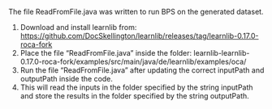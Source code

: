 

The file ReadFromFile.java was written to run BPS on the generated dataset.

1. Download and install learnlib from: https://github.com/DocSkellington/learnlib/releases/tag/learnlib-0.17.0-roca-fork
2. Place the file “ReadFromFile.java” inside the folder: 
learnlib-learnlib-0.17.0-roca-fork/examples/src/main/java/de/learnlib/examples/oca/
3. Run the file “ReadFromFile.java” after updating the correct inputPath and outputPath inside the code.
4. This will read the inputs in the folder specified by the string inputPath and store the results in the folder specified by the string outputPath.
